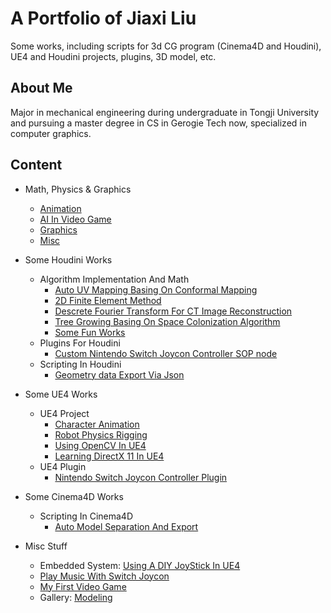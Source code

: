 # A Portfolio of Jiaxi Liu

Some works, including scripts for 3d CG program (Cinema4D and Houdini), UE4 and Houdini projects, plugins, 3D model, etc.

## About Me

Major in mechanical engineering during undergraduate in Tongji University and pursuing a master degree in CS in Gerogie Tech now, specialized in computer graphics.

## Content
- Math, Physics & Graphics
  - [Animation](Math_Physics_Graphics/Computer_Animation)
  - [AI In Video Game](Math_Physics_Graphics/Game_AI)
  - [Graphics](Math_Physics_Graphics/Computer_Graphics)
  - [Misc](Math_Physics_Graphics/Something_about_the_field)
- Some Houdini Works
  - Algorithm Implementation And Math
    - [Auto UV Mapping Basing On Conformal Mapping](Houdini_Project/Algorithm_And_Math/Auto_UV_Mapping)
    - [2D Finite Element Method](Houdini_Project/Algorithm_And_Math/Finite_Element_Method)
    - [Descrete Fourier Transform For CT Image Reconstruction](Houdini_Project/Algorithm_And_Math/CT_Image_Reconstruction)
    - [Tree Growing Basing On Space Colonization Algorithm](Houdini_Project/Algorithm_And_Math/Tree_Growing)
    - [Some Fun Works](Houdini_Project/Algorithm_And_Math/Some_Fun_Works)
  - Plugins For Houdini
    - [Custom Nintendo Switch Joycon Controller SOP node](Houdini_Project/Plugins/Joycon_Custom_Node)
  - Scripting In Houdini
    - [Geometry data Export Via Json](Houdini_Project/Scripts)
  
- Some UE4 Works
  - UE4 Project
    - [Character Animation](UE4_Project/Robot_Animation)
    - [Robot Physics Rigging](UE4_Project/Physics_In_UE4)
    - [Using OpenCV In UE4](UE4_Project/Using_OpenCV_in_UE4)
    - [Learning DirectX 11 In UE4](UE4_Project/Learning_DirectX_11_in_UE4)
  - UE4 Plugin
    - [Nintendo Switch Joycon Controller Plugin](UE4_Project/Nintendo_Switch_Joycon_Controller_Plugin)
    
- Some Cinema4D Works
  - Scripting In Cinema4D
    - [Auto Model Separation And Export](Cinema4D_Project)
    
- Misc Stuff
  - Embedded System: [Using A DIY JoyStick In UE4](Misc/DIY_JoyStick)
  - [Play Music With Switch Joycon](Misc/Use_Switch_Joycon_Play_Music)
  - [My First Video Game](Misc/Sinking_Ship)
  - Gallery: [Modeling](Misc/Modelling)
    
